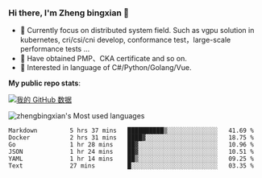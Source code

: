 ### Hi there, I'm Zheng bingxian  👋

* 📖  Currently focus on distributed system field. Such as vgpu solution in kubernetes, cri/csi/cni develop, conformance test，large-scale performance tests ...
* 🌱  Have obtained PMP、CKA certificate and so on.
* 👯  Interested in language of C#/Python/Golang/Vue.

**My public repo stats**:

[![我的 GitHub 数据](https://github-readme-stats.vercel.app/api?username=zhengbingxian&theme=merko)]()

![zhengbingxian's Most used languages](https://github-readme-stats.vercel.app/api/top-langs/?username=zhengbingxian&layout=compact&hide_border=true&langs_count=10)

<!--START_SECTION:waka-->

```text
Markdown         5 hrs 37 mins   ██████████▒░░░░░░░░░░░░░░   41.69 %
Docker           2 hrs 31 mins   ████▓░░░░░░░░░░░░░░░░░░░░   18.75 %
Go               1 hr 28 mins    ██▓░░░░░░░░░░░░░░░░░░░░░░   10.96 %
JSON             1 hr 24 mins    ██▓░░░░░░░░░░░░░░░░░░░░░░   10.51 %
YAML             1 hr 14 mins    ██▒░░░░░░░░░░░░░░░░░░░░░░   09.25 %
Text             27 mins         █░░░░░░░░░░░░░░░░░░░░░░░░   03.35 %
```

<!--END_SECTION:waka-->
